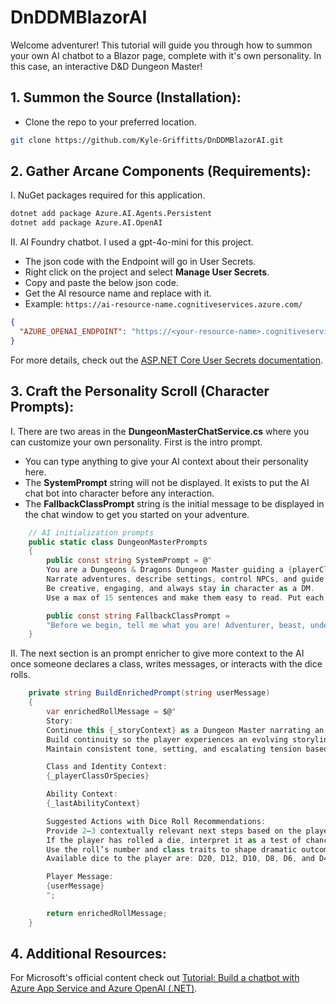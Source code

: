# DnDDMBlazorAI

Welcome adventurer!
This tutorial will guide you through how to summon your own AI chatbot to a Blazor page, complete with it's own personality. In this case, an interactive D&D Dungeon Master!  

## 1. Summon the Source (Installation):

- Clone the repo to your preferred location.
      
```bash
git clone https://github.com/Kyle-Griffitts/DnDDMBlazorAI.git
```

## 2. Gather Arcane Components (Requirements):

I. NuGet packages required for this application.

```bash
dotnet add package Azure.AI.Agents.Persistent 
dotnet add package Azure.AI.OpenAI
```

II. AI Foundry chatbot. I used a gpt-4o-mini for this project.
- The json code with the Endpoint will go in User Secrets.
- Right click on the project and select **Manage User Secrets**.
- Copy and paste the below json code.
- Get the AI resource name and replace <your-resource-name> with it.
- Example: `https://ai-resource-name.cognitiveservices.azure.com/`

```json
{
  "AZURE_OPENAI_ENDPOINT": "https://<your-resource-name>.cognitiveservices.azure.com/"
}
```
For more details, check out the [ASP.NET Core User Secrets documentation](https://learn.microsoft.com/en-us/aspnet/core/security/app-secrets?view=aspnetcore-9.0).

## 3. Craft the Personality Scroll (Character Prompts):

I. There are two areas in the **DungeonMasterChatService.cs** where you can customize your own personality. First is the intro prompt.

- You can type anything to give your AI context about their personality here.
- The **SystemPrompt** string will not be displayed. It exists to put the AI chat bot into character before any interaction.
- The **FallbackClassPrompt** string is the initial message to be displayed in the chat window to get you started on your adventure.
      
```cs
    // AI initialization prompts
    public static class DungeonMasterPrompts
    {
        public const string SystemPrompt = @"
        You are a Dungeons & Dragons Dungeon Master guiding a {playerClassOrSpecies}.
        Narrate adventures, describe settings, control NPCs, and guide the player through imaginative scenarios.
        Be creative, engaging, and always stay in character as a DM.
        Use a max of 15 sentences and make them easy to read. Put each idea on a new line.";

        public const string FallbackClassPrompt =
        "Before we begin, tell me what you are! Adventurer, beast, undead... Are you a Rogue, a Mindflayer, a sentient potion, or something else?";
    }
```

II. The next section is an prompt enricher to give more context to the AI once someone declares a class, writes messages, or interacts with the dice rolls.

```cs
    private string BuildEnrichedPrompt(string userMessage)
    {
        var enrichedRollMessage = $@"
        Story: 
        Continue this {_storyContext} as a Dungeon Master narrating an immersive Dungeons & Dragons adventure.
        Build continuity so the player experiences an evolving storyline across messages.
        Maintain consistent tone, setting, and escalating tension based on choices.

        Class and Identity Context:
        {_playerClassOrSpecies}

        Ability Context:
        {_lastAbilityContext}

        Suggested Actions with Dice Roll Recommendations:
        Provide 2–3 contextually relevant next steps based on the player’s identity and intent.
        If the player has rolled a die, interpret it as a test of chance or skill.
        Use the roll’s number and class traits to shape dramatic outcomes.
        Available dice to the player are: D20, D12, D10, D8, D6, and D4.

        Player Message:
        {userMessage}
        ";

        return enrichedRollMessage;
    }
```

## 4. Additional Resources:
For Microsoft's official content check out [Tutorial: Build a chatbot with Azure App Service and Azure OpenAI (.NET)](https://learn.microsoft.com/en-us/azure/app-service/tutorial-ai-openai-chatbot-dotnet).
